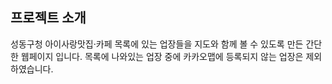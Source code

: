 ## 프로젝트 소개

성동구청 아이사랑맛집·카페 목록에 있는 업장들을 지도와 함께 볼 수 있도록 만든 간단한 웹페이지 입니다.
목록에 나와있는 업장 중에 카카오맵에 등록되지 않는 업장은 제외하였습니다.
